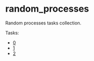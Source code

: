# random_processes
Random processes tasks collection.

Tasks:
- [0](./0/README.md)
- [1](./1/README.md)
- [2](./2/README.md)